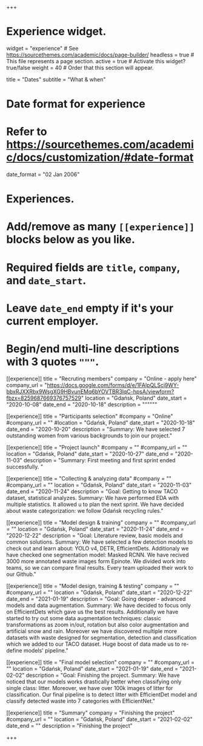 +++
# Experience widget.
widget = "experience"  # See https://sourcethemes.com/academic/docs/page-builder/
headless = true  # This file represents a page section.
active = true  # Activate this widget? true/false
weight = 40  # Order that this section will appear.

title = "Dates"
subtitle = "What & when"

# Date format for experience
#   Refer to https://sourcethemes.com/academic/docs/customization/#date-format
date_format = "02 Jan 2006"

# Experiences.
#   Add/remove as many `[[experience]]` blocks below as you like.
#   Required fields are `title`, `company`, and `date_start`.
#   Leave `date_end` empty if it's your current employer.
#   Begin/end multi-line descriptions with 3 quotes `"""`.

[[experience]]
  title = "Recruting members"
  company = "Online - apply here"
  company_url = "https://docs.google.com/forms/d/e/1FAIpQLScj9WY-bbxRJXXRbx9WsgXG9HBvunEMq6bYOVTBR3lqC-hpsA/viewform?fbzx=8259687669376757529"
  location = "Gdańsk, Poland"
  date_start = "2020-10-08"
  date_end = "2020-10-18"
  description = """"""


[[experience]]
  title = "Participants selection"
  #company = "Online"
  #company_url = ""
  #location = "Gdańsk, Poland"
  date_start = "2020-10-18"
  date_end = "2020-10-20"
  description = "Summary: We have selected 7 outstanding women from various backgrounds to join our project."


[[experience]]
  title = "Project launch"
  #company = ""
  #company_url = ""
  location = "Gdańsk, Poland"
  date_start = "2020-10-27"
  date_end = "2020-11-03"
  description = "Summary: First meeting and first sprint ended successfully. "

[[experience]]
  title = "Collecting & analyzing data"
  #company = ""
  #company_url = ""
  location = "Gdańsk, Poland"
  date_start = "2020-11-03"
  date_end = "2020-11-24"
  description = "Goal: Getting to know TACO dataset, statistical analyzes. Summary: We have performed EDA with multiple statistics. It allowed u to plan the next sprint. We have decided about waste categorization: we follow Gdańsk recycling rules."

[[experience]]
  title = "Model design & training"
  company = ""
  #company_url = ""
  location = "Gdańsk, Poland"
  date_start = "2020-11-24"
  date_end = "2020-12-22"
  description = "Goal: Literature review, basic models and common solutions. Summary: We have selected a few detection models to check out and learn about: YOLO v4, DETR, EfficientDets. Additionaly we have checked one segmentation model: Masked RCNN. We have recived 3000 more annotated waste images form Epinote. We divided work into teams, so we can compare final results. Every team uploaded their work to our Github."

[[experience]]
  title = "Model design, training &  testing"
  company = ""
  #company_url = ""
  location = "Gdańsk, Poland"
  date_start = "2020-12-22"
  date_end = "2021-01-19"
  description = "Goal: Going deeper - advanced models and data augmentation. Summary: We have decided to focus only on EfficientDets which gave us the best results. Additionally we have started to try out some data augmentation techniques: classic transformations as zoom in/out, rotation but also color augmentation and artificial snow and rain. Moreover we have discovered multiple more datasets with waste designed for segmentation, detection and classification which we added to our TACO dataset. Huge boost of data made us to re-define models' pipeline."

[[experience]]
  title = "Final model selection"
  company = ""
  #company_url = ""
  location = "Gdańsk, Poland"
  date_start = "2021-01-19"
  date_end = "2021-02-02"
  description = "Goal: Finishing the project. Summary: We have noticed that our models works drastically better when classifying only single class: litter. Moreover, we have over 100k images of litter for classification. Our final pipeline is to detect litter with EfficientDet model and classify detected waste into 7 categories with EfficientNet."


[[experience]]
  title = "Summary"
  company = "Finishing the project"
  #company_url = ""
  location = "Gdańsk, Poland"
  date_start = "2021-02-02"
  date_end = ""
  description = "Finishing the project"

+++
